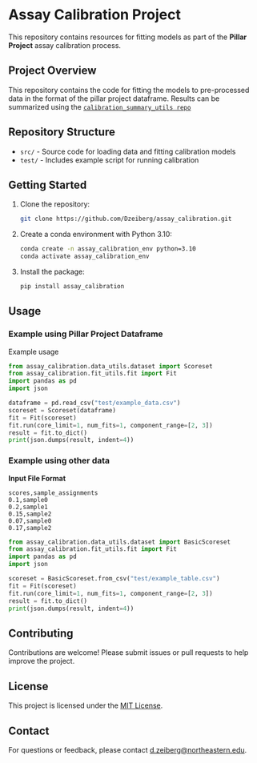 # Assay Calibration Project

This repository contains resources for fitting models as part of the **Pillar Project** assay calibration process.

## Project Overview

This repository contains the code for fitting the models to pre-processed data in the format of the pillar project dataframe. Results can be summarized using the [`calibration_summary_utils repo`](https://github.com/Dzeiberg/calibration_summary_utils)

## Repository Structure

- `src/` - Source code for loading data and fitting calibration models
- `test/` - Includes example script for running calibration

## Getting Started

1. Clone the repository:
    ```bash
    git clone https://github.com/Dzeiberg/assay_calibration.git
    ```
2. Create a conda environment with Python 3.10:
    ```bash
    conda create -n assay_calibration_env python=3.10
    conda activate assay_calibration_env
    ```
3. Install the package:
    ```bash
    pip install assay_calibration
    ```

## Usage

### Example using Pillar Project Dataframe
Example usage
```python
from assay_calibration.data_utils.dataset import Scoreset
from assay_calibration.fit_utils.fit import Fit
import pandas as pd
import json

dataframe = pd.read_csv("test/example_data.csv")
scoreset = Scoreset(dataframe)
fit = Fit(scoreset)
fit.run(core_limit=1, num_fits=1, component_range=[2, 3])
result = fit.to_dict()
print(json.dumps(result, indent=4))
```
### Example using other data

**Input File Format**
```csv
scores,sample_assignments
0.1,sample0
0.2,sample1
0.15,sample2
0.07,sample0
0.17,sample2
```

```python
from assay_calibration.data_utils.dataset import BasicScoreset
from assay_calibration.fit_utils.fit import Fit
import pandas as pd
import json

scoreset = BasicScoreset.from_csv("test/example_table.csv")
fit = Fit(scoreset)
fit.run(core_limit=1, num_fits=1, component_range=[2, 3])
result = fit.to_dict()
print(json.dumps(result, indent=4))
```

## Contributing

Contributions are welcome! Please submit issues or pull requests to help improve the project.

## License

This project is licensed under the [MIT License](LICENSE).

## Contact

For questions or feedback, please contact [d.zeiberg@northeastern.edu](mailto:d.zeiberg@northeastern.edu).